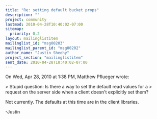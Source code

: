 ```yaml
---
title: "Re: setting default bucket props"
description: ""
project: community
lastmod: 2010-04-28T10:40:02-07:00
sitemap:
  priority: 0.2
layout: mailinglistitem
mailinglist_id: "msg00203"
mailinglist_parent_id: "msg00202"
author_name: "Justin Sheehy"
project_section: "mailinglistitem"
sent_date: 2010-04-28T10:40:02-07:00
---
```



On Wed, Apr 28, 2010 at 1:38 PM, Matthew Pflueger
 wrote:

&gt; Stupid question: Is there a way to set the default read values for a
&gt; request on the server side when a client doesn't explicitly set them?

Not currently. The defaults at this time are in the client libraries.

-Justin

